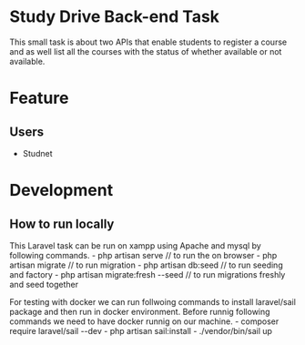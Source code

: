 # Study Drive Back-end Task

This small task is about two APIs that enable students to register a course and as well list all the courses with the status of whether available
or not available.

# Feature

## Users
- Studnet 

# Development 

## How to run locally

This Laravel task can be run on xampp using Apache and mysql by following commands.
    - php artisan serve // to run the on browser 
    - php artisan migrate // to run migration 
    - php artisan db:seed // to run seeding and factory 
    - php artisan migrate:fresh --seed // to run migrations freshly and seed together
    
 For testing with docker we can run follwoing commands to install laravel/sail package and then run in docker environment.
 Before runnig following commands we need to have docker runnig on our machine.
    - composer require laravel/sail --dev
    - php artisan sail:install
    - ./vendor/bin/sail up
